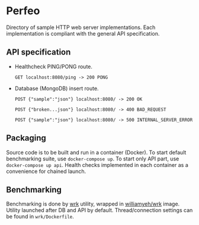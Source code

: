 # Perfeo

Directory of sample HTTP web server implementations.
Each implementation is compliant with the general API specification.

## API specification

- Healthcheck PING/PONG route.

    `GET localhost:8080/ping -> 200 PONG`

- Database (MongoDB) insert route.

    `POST {"sample":"json"} localhost:8080/ -> 200 OK`

    `POST {"broken...json"} localhost:8080/ -> 400 BAD_REQUEST`

    `POST {"sample":"json"} localhost:8080/ -> 500 INTERNAL_SERVER_ERROR`

## Packaging

Source code is to be built and run in a container (Docker).
To start default benchmarking suite, use `docker-compose up`.
To start only API part, use `docker-compose up api`.
Health checks implemented in each container as a convenience for chained launch.

## Benchmarking

Benchmarking is done by [wrk](https://github.com/wg/wrk) utility, wrapped in [williamyeh/wrk](https://hub.docker.com/r/williamyeh/wrk/) image.
Utility launched after DB and API by default.
Thread/connection settings can be found in `wrk/Dockerfile`.
